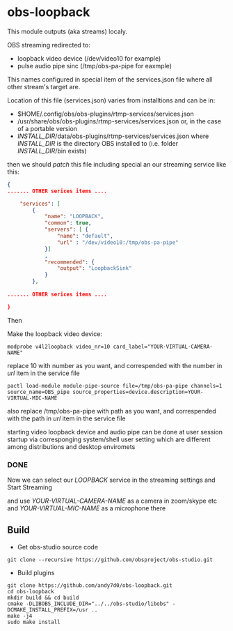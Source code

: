 # obs-loopback

This module outputs (aka streams) localy.

OBS streaming redirected to: 
- loopback video device (/dev/video10  for example)
- pulse audio pipe sinc (/tmp/obs-pa-pipe for eaxmple)

This names configured in special item of the services.json file
where all other stream's target are.

Location of this file (services.json) varies from installtions
and can be in:
- $HOME/.config/obs/obs-plugins/rtmp-services/services.json
- /usr/share/obs/obs-plugins/rtmp-services/services.json
or, in the case of a portable version
- _INSTALL_DIR_/data/obs-plugins/rtmp-services/services.json
where _INSTALL_DIR_ is the directory OBS installed to
(i.e. folder _INSTALL_DIR_/bin exists)


then we should _patch_ this file including special an our streaming service
like this:

```json
{
....... OTHER serices items ....

    "services": [
    	{
    		"name": "LOOPBACK",
    		"common": true,
    		"servers": [ {
    			"name": "default",
    			"url" : "/dev/video10:/tmp/obs-pa-pipe"
    		}]
    		,
            "recommended": {
                "output": "LoopbackSink"
            }
    	},
    	
....... OTHER serices items ....

}
```

Then

Make the loopback video device:

```
modprobe v4l2loopback video_nr=10 card_label="YOUR-VIRTUAL-CAMERA-NAME"
```
replace 10 with number as you want, and correspended with 
the number in *url* item in the service file

```
pactl load-module module-pipe-source file=/tmp/obs-pa-pipe channels=1 source_name=OBS_pipe source_properties=device.description=YOUR-VIRTUAL-MIC-NAME
```
also replace /tmp/obs-pa-pipe with path as you want, and correspended with 
the path in *url* item in the service file

starting video loopback device and audio pipe can be done 
at user session startup via corresponging system/shell user setting
which are different among distributions and desktop enviromets

### DONE
Now we can select our *LOOPBACK* service in the streaming settings
and Start Streaming

and use
_YOUR-VIRTUAL-CAMERA-NAME_ as a camera in zoom/skype etc
and
_YOUR-VIRTUAL-MIC-NAME_ as a microphone there

## Build

- Get obs-studio source code

```
git clone --recursive https://github.com/obsproject/obs-studio.git
```

- Build plugins

```
git clone https://github.com/andy7d0/obs-loopback.git
cd obs-loopback
mkdir build && cd build
cmake -DLIBOBS_INCLUDE_DIR="../../obs-studio/libobs" -DCMAKE_INSTALL_PREFIX=/usr ..
make -j4
sudo make install
```
